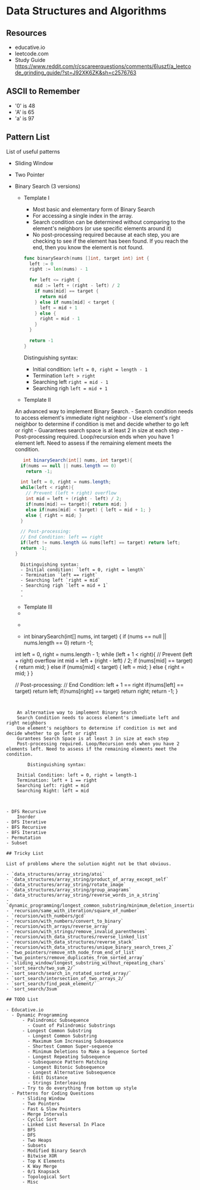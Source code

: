 # Data Structures and Algorithms

## Resources

- educative.io
- leetcode.com
- Study Guide https://www.reddit.com/r/cscareerquestions/comments/6luszf/a_leetcode_grinding_guide/?st=J92XK6ZK&sh=c2576763

## ASCII to Remember

- '0' is 48
- 'A' is 65
- 'a' is 97

## Pattern List

List of useful patterns

- Sliding Window
- Two Pointer
- Binary Search (3 versions)
    - Template I

        - Most basic and elementary form of Binary Search
        - For accessing a single index in the array.
        - Search condition can be determined without comparing to the element's neighbors (or use specific elements around it)
        - No post-processing required because at each step, you are checking to see if the element has been found. If you reach the end, then you know the element is not found.

        ```go
        func binarySearch(nums []int, target int) int {
          left := 0
          right := len(nums) - 1

          for left <= right {
            mid := left + (right - left) / 2
            if nums[mid] == target {
              return mid
            } else if nums[mid] < target {
              left = mid + 1
            } else {
              right = mid - 1
            }
          }

          return -1
        }
        ```

        Distinguishing syntax:
        - Initial condition: `left = 0, right = length - 1`
        - Termination `left > right`
        - Searching left `right = mid - 1`
        - Searching righ `left = mid + 1`

    - Template II

    An advanced way to implement Binary Search.
      - Search condition needs to access element's immediate right neighbor
      - Use element's right neighbor to determine if condition is met and decide whether to go left or right
      - Guarantees search space is at least 2 in size at each step
      - Post-processing required. Loop/recursion ends when you have 1 element left. Need to assess if the remaining element meets the condition.

    ```java
       int binarySearch(int[] nums, int target){
      if(nums == null || nums.length == 0)
        return -1;

      int left = 0, right = nums.length;
      while(left < right){
        // Prevent (left + right) overflow
        int mid = left + (right - left) / 2;
        if(nums[mid] == target){ return mid; }
        else if(nums[mid] < target) { left = mid + 1; }
        else { right = mid; }
      }

      // Post-processing:
      // End Condition: left == right
      if(left != nums.length && nums[left] == target) return left;
      return -1;
    }
    ```

        Distinguishing syntax:
        - Initial condition: `left = 0, right = length`
        - Termination `left == right`
        - Searching left `right = mid`
        - Searching righ `left = mid + 1`
        -
        -
    - Template III
    -
    - ```java
    - int binarySearch(int[] nums, int target) {
    if (nums == null || nums.length == 0)
        return -1;

    int left = 0, right = nums.length - 1;
    while (left + 1 < right){
        // Prevent (left + right) overflow
        int mid = left + (right - left) / 2;
        if (nums[mid] == target) {
            return mid;
        } else if (nums[mid] < target) {
            left = mid;
        } else {
            right = mid;
        }
    }

    // Post-processing:
    // End Condition: left + 1 == right
    if(nums[left] == target) return left;
    if(nums[right] == target) return right;
    return -1;
}
```


    An alternative way to implement Binary Search
    Search Condition needs to access element's immediate left and right neighbors
    Use element's neighbors to determine if condition is met and decide whether to go left or right
    Gurantees Search Space is at least 3 in size at each step
    Post-processing required. Loop/Recursion ends when you have 2 elements left. Need to assess if the remaining elements meet the condition.

        Distinguishing syntax:

    Initial Condition: left = 0, right = length-1
    Termination: left + 1 == right
    Searching Left: right = mid
    Searching Right: left = mid



- DFS Recursive
    Inorder
- DFS Iterative
- BFS Recursive
- BFS Iterative
- Permutation
- Subset
 
## Tricky List

List of problems where the solution might not be that obvious.

- `data_structures/array_string/atoi`
- `data_structures/array_string/product_of_array_except_self`
- `data_structures/array_string/rotate_image`
- `data_structures/array_string/group_anagrams`
- `data_structures/array_string/reverse_words_in_a_string`
- `dynamic_programming/longest_common_substring/minimum_deletion_insertion_to_transform`
- `recursion/same_with_iteration/square_of_number`
- `recursion/with_numbers/gcd`
- `recursion/with_numbers/convert_to_binary`
- `recursion/with_arrays/reverse_array`
- `recursion/with_strings/remove_invalid_parentheses`
- `recursion/with_data_structures/reverse_linked_list`
- `recursion/with_data_structures/reverse_stack`
- `recursion/with_data_structures/unique_binary_search_trees_2`
- `two_pointers/remove_nth_node_from_end_of_list`
- `two_pointers/remove_duplicates_from_sorted_array`
- `sliding_window/longest_substring_without_repeating_chars`
- `sort_search/two_sum_2/`
- `sort_search/search_in_rotated_sorted_array/`
- `sort_search/intersection_of_two_arrays_2/`
- `sort_search/find_peak_element/`
- `sort_search/3sum`

## TODO List

- Educative.io
  - Dynamic Programming
      - Palindromic Subsequence
        - Count of Palindromic Substrings
      - Longest Common Substring
        - Longest Common Substring
        - Maximum Sum Increasing Subsequence
        - Shortest Common Super-sequence
        - Minimum Deletions to Make a Sequence Sorted
        - Longest Repeating Subsequence
        - Subsequence Pattern Matching
        - Longest Bitonic Subsequence
        - Longest Alternative Subsequence
        - Edit Distance
        - Strings Interleaving
      - Try to do everything from bottom up style
  - Patterns for Coding Questions
      - Sliding Window
      - Two Pointers
      - Fast & Slow Pointers
      - Merge Intervals
      - Cyclic Sort
      - Linked List Reversal In Place
      - BFS
      - DFS
      - Two Heaps
      - Subsets
      - Modified Binary Search
      - Bitwise XOR
      - Top K Elements
      - K Way Merge
      - 0/1 Knapsack
      - Topological Sort
      - Misc
